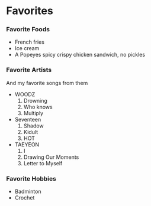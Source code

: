 Favorites
=========

### Favorite Foods ###
+ French fries 
+ Ice cream 
+ A Popeyes spicy crispy chicken sandwich, no pickles

### Favorite Artists ###
And my favorite songs from them 
+ WOODZ	
	1. Drowning
	2. Who knows
	3. Multiply
+ Seventeen
	1. Shadow
	2. Kidult
	3. HOT 
+ TAEYEON
	1. I 
	2. Drawing Our Moments
	3. Letter to Myself

### Favorite Hobbies ### 
+ Badminton 
+ Crochet
